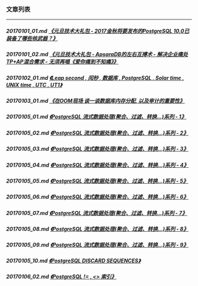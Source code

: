 ### 文章列表  
----  
##### 20170101_01.md   [《元旦技术大礼包 - 2017金秋将要发布的PostgreSQL 10.0已装备了哪些核武器？》](20170101_01.md)  
##### 20170101_02.md   [《元旦技术大礼包 - ApsaraDB的左右互搏术 - 解决企业痛处 TP+AP混合需求 - 无须再唱《爱你痛到不知痛》》](20170101_02.md)  
##### 20170102_01.md   [《Leap second , 闰秒 , 数据库 , PostgreSQL , Solar time , UNIX time , UTC , UT1》](20170102_01.md)  
##### 20170103_01.md   [《在OOM现场 谈一谈数据库内存分配, 以及审计的重要性》](20170103_01.md)  
##### 20170105_01.md   [《PostgreSQL 流式数据处理(聚合、过滤、转换...)系列 - 1》](20170105_01.md)  
##### 20170105_02.md   [《PostgreSQL 流式数据处理(聚合、过滤、转换...)系列 - 2》](20170105_02.md)  
##### 20170105_03.md   [《PostgreSQL 流式数据处理(聚合、过滤、转换...)系列 - 3》](20170105_03.md)  
##### 20170105_04.md   [《PostgreSQL 流式数据处理(聚合、过滤、转换...)系列 - 4》](20170105_04.md)  
##### 20170105_05.md   [《PostgreSQL 流式数据处理(聚合、过滤、转换...)系列 - 5》](20170105_05.md)  
##### 20170105_06.md   [《PostgreSQL 流式数据处理(聚合、过滤、转换...)系列 - 6》](20170105_06.md)  
##### 20170105_07.md   [《PostgreSQL 流式数据处理(聚合、过滤、转换...)系列 - 7》](20170105_07.md)  
##### 20170105_08.md   [《PostgreSQL 流式数据处理(聚合、过滤、转换...)系列 - 8》](20170105_08.md)  
##### 20170105_09.md   [《PostgreSQL 流式数据处理(聚合、过滤、转换...)系列 - 9》](20170105_09.md)  
##### 20170105_10.md   [《PostgreSQL DISCARD SEQUENCES》](20170105_10.md)  
##### 20170106_02.md   [《PostgreSQL != , <> 索引》](20170106_02.md)  
